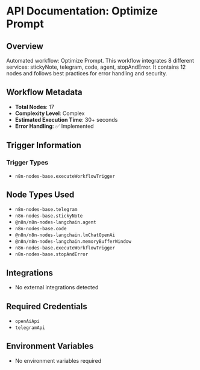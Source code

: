 # API Documentation: Optimize Prompt

## Overview
Automated workflow: Optimize Prompt. This workflow integrates 8 different services: stickyNote, telegram, code, agent, stopAndError. It contains 12 nodes and follows best practices for error handling and security.

## Workflow Metadata
- **Total Nodes**: 17
- **Complexity Level**: Complex
- **Estimated Execution Time**: 30+ seconds
- **Error Handling**: ✅ Implemented

## Trigger Information
### Trigger Types
- `n8n-nodes-base.executeWorkflowTrigger`

## Node Types Used
- `n8n-nodes-base.telegram`
- `n8n-nodes-base.stickyNote`
- `@n8n/n8n-nodes-langchain.agent`
- `n8n-nodes-base.code`
- `@n8n/n8n-nodes-langchain.lmChatOpenAi`
- `@n8n/n8n-nodes-langchain.memoryBufferWindow`
- `n8n-nodes-base.executeWorkflowTrigger`
- `n8n-nodes-base.stopAndError`

## Integrations
- No external integrations detected

## Required Credentials
- `openAiApi`
- `telegramApi`

## Environment Variables
- No environment variables required
